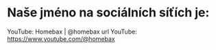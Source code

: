 # Naše jméno na sociálních síťích je:
YouTube: Homebax | @homebax
url YouTube: https://www.youtube.com/@homebax
